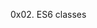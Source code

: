 0x02. ES6 classes

<img src="https://s3.amazonaws.com/alx-intranet.hbtn.io/uploads/medias/2019/12/817248fb77fb5c2cef3f.jpeg?X-Amz-Algorithm=AWS4-HMAC-SHA256&amp;X-Amz-Credential=AKIARDDGGGOUSBVO6H7D%2F20240427%2Fus-east-1%2Fs3%2Faws4_request&amp;X-Amz-Date=20240427T002209Z&amp;X-Amz-Expires=86400&amp;X-Amz-SignedHeaders=host&amp;X-Amz-Signature=41d0b46f771d09f9afa30276c155b93d2a1621d549fcefb9921b143cf04be40c" alt="" loading="lazy" style="">